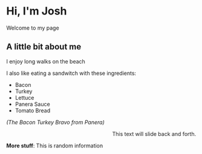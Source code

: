 # Hi, I'm Josh

Welcome to my page

## A little bit about me

I enjoy long walks on the beach

I also like eating a sandwitch with these ingredients:

- Bacon
- Turkey
- Lettuce
- Panera Sauce
- Tomato Bread

*(The Bacon Turkey Bravo from Panera)*

<marquee behavior="alternate">This text will slide back and forth.</marquee>

**More stuff**: This is random information
